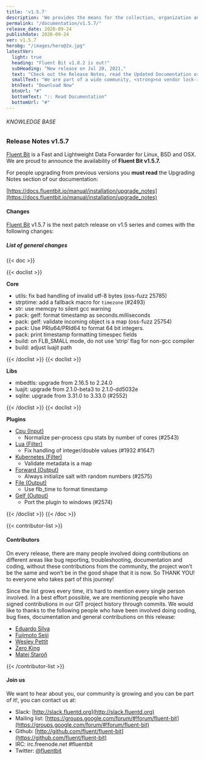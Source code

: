 ```yaml
---
title: 'v1.5.7'
description: 'We provides the means for the collection, organization and computerized retrieval of knowledgeand Lightweight Data Forwarder for Linux, BSD and OSX. We are proud to announce the availability of Fluent Bit v1.5.7.'
permalink: "/documentation/v1.5.7/"
release_date: 2020-09-24
publishdate: 2020-09-24
ver: v1.5.7
herobg: "/images/hero@2x.jpg"
latestVer:
  light: true
  heading: "Fluent Bit v1.8.2 is out!"
  subHeading: "New release on Jul 20, 2021,"
  text: "Check out the Release Notes, read the Updated Documentation or jump directly to the Downloads Section."
  smallText: "We are part of a wide community, <strong>no vendor lock-in.</strong>"
  btnText: "Download Now"
  btnUrl: "#"
  bottomText: ":: Read Documentation"
  bottomUrl: "#"
---
```


###### KNOWLEDGE BASE

### Release Notes v1.5.7

[Fluent Bit](https://fluentbit.io/) is a Fast and Lightweight Data Forwarder for Linux, BSD and OSX. We are proud to announce the availability of **Fluent Bit v1.5.7.**

For people upgrading from previous versions you **must read** the Upgrading Notes section of our documentation:

[https://docs.fluentbit.io/manual/installation/upgrade_notes](https://docs.fluentbit.io/manual/installation/upgrade_notes)

#### Changes

[Fluent Bit](https://fluentbit.io) v1.5.7 is the next patch release on v1.5 series and comes with the following changes:

##### List of general changes


{{< doc >}}

{{< doclist >}}

**Core**

* utils: fix bad handling of invalid utf-8 bytes (oss-fuzz 25785)
* strptime: add a fallback macro for `timezone` (#2493)
* str: use memcpy to silent gcc warning
* pack: gelf: format timestamp as seconds.milliseconds
* pack: gelf: validate incoming object is a map (oss-fuzz 25754)
* pack: Use PRIu64/PRId64 to format 64 bit integers.
* pack: print timestamp formatting timespec fields
* build: on FLB_SMALL mode, do not use ‘strip’ flag for non-gcc compiler
* build: adjust luajit path

{{< /doclist >}}
{{< doclist >}}

**Libs**

* mbedtls: upgrade from 2.16.5 to 2.24.0
* luajit: upgrade from 2.1.0-beta3 to 2.1.0-dd5032e
* sqlite: upgrade from 3.31.0 to 3.33.0 (#2552)

{{< /doclist >}}
{{< doclist >}}

**Plugins**

* [Cpu (Input)](https://docs.fluentbit.io/manual/pipeline/inputs/cpu/)
  * Normalize per-process cpu stats by number of cores (#2543)
* [Lua (Filter)](https://docs.fluentbit.io/manual/pipeline/filters/lua/)
  * Fix handling of integer/double values (#1932 #1647)
* [Kubernetes (Filter)](https://docs.fluentbit.io/manual/pipeline/filters/kubernetes/)
  * Validate metadata is a map
* [Forward (Output)](https://docs.fluentbit.io/manual/pipeline/outputs/forward/)
  * Always initialize salt with random numbers (#2575)
* [File (Output)](https://docs.fluentbit.io/manual/pipeline/outputs/file/)
  * Use flb_time to format timestamp
* [Gelf (Output)](https://docs.fluentbit.io/manual/pipeline/outputs/gelf/)
  * Port the plugin to windows (#2574)

{{< /doclist >}}
{{< /doc >}}

{{< contributor-list >}}

#### Contributors

On every release, there are many people involved doing contributions on different areas like bug reporting, troubleshooting, documentation and coding, without these contributions from the community, the project won’t be the same and won’t be in the good shape that it is now. So THANK YOU! to everyone who takes part of this journey!

Since the list grows every time, it’s hard to mention every single person involved. In a best effort possible, we are mentioning people who have signed contributions in our GIT project history through commits. We would like to thanks to the following people who have been involved doing coding, bug fixes, documentation and general contributions on this release:

* [Eduardo Silva](https://github.com/edsiper)
* [Fujimoto Seiji](https://github.com/fujimotos)
* [Wesley Pettit](https://github.com/PettitWesley)
* [Zero King](https://github.com/l2dy)
* [Matej Staroň](https://github.com/yang-padawan)

{{< /contributor-list >}}

#### Join us

We want to hear about you, our community is growing and you can be part of it!, you can contact us at:

* Slack: [http://slack.fluentd.org](http://slack.fluentd.org)
* Mailing list: [https://groups.google.com/forum/#!forum/fluent-bit](https://groups.google.com/forum/#!forum/fluent-bit)
* Github: [http://github.com/fluent/fluent-bit](https://github.com/fluent/fluent-bit)
* IRC: irc.freenode.net #fluentbit
* Twitter: [@fluentbit](https://twitter.com/fluentbit)
